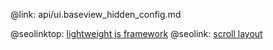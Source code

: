 @link: api/ui.baseview_hidden_config.md

@seolinktop: [lightweight js framework](https://webix.com)
@seolink: [scroll layout](https://webix.com/widget/scrollview/)